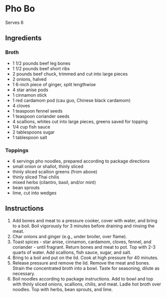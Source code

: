 # Pho Bo

Serves 6

## Ingredients

### Broth

- 1 1/2 pounds beef leg bones
- 1 1/2 pounds beef short ribs
- 2 pounds beef chuck, trimmed and cut into large pieces
- 2 onions, halved
- 1 6-inch piece of ginger, split lengthwise
- 4 star anise pods
- 1 cinnamon stick
- 1 red cardamom pod (cau guo, Chinese black cardamom)
- 4 cloves
- 1 teaspoon fennel seeds
- 1 teaspoon coriander seeds
- 4 scallions, whites cut into large pieces, greens saved for topping
- 1/4 cup fish sauce
- 2 tablespoons sugar
- 1 tablespoon salt

### Toppings

- 6 servings pho noodles, prepared according to package directions
- small onion or shallot, thinly sliced
- thinly sliced scallion greens (from above)
- thinly sliced Thai chilis
- mixed herbs (cilantro, basil, and/or mint)
- bean sprouts
- lime, cut into wedges

## Instructions

1. Add bones and meat to a pressure cooker, cover with water, and bring to a boil. Boil vigorously for 3 minutes before draining and rinsing the meat.
2. Char onions and ginger (e.g., under broiler, over flame).
3. Toast spices - star anise, cinnamon, cardamom, cloves, fennel, and coriander - until fragrant. Return bones and meat to pot. Top with 2-3 quarts of water. Add scallions, fish sauce, sugar, and salt.
4. Bring to a boil and put on the lid. Cook at high pressure for 40 minutes.
5. Release pressure and remove the lid. Remove the meat and bones. Strain the concentrated broth into a bowl. Taste for seasoning, dilute as necessary.
6. Boil noodles according to package instructions. Add to bowl and top with thinly sliced onions, scallions, chilis, and meat. Ladle hot broth over noodles. Top with herbs, bean sprouts, and lime.
